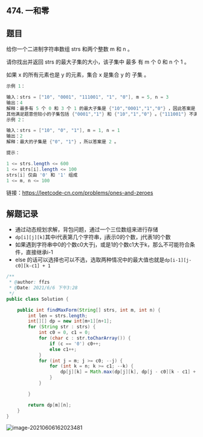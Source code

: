 ## 474. 一和零

## 题目

给你一个二进制字符串数组 strs 和两个整数 m 和 n 。

请你找出并返回 strs 的最大子集的大小，该子集中 最多 有 m 个 0 和 n 个 1 。

如果 x 的所有元素也是 y 的元素，集合 x 是集合 y 的 子集 。

```java
示例 1：

输入：strs = ["10", "0001", "111001", "1", "0"], m = 5, n = 3
输出：4
解释：最多有 5 个 0 和 3 个 1 的最大子集是 {"10","0001","1","0"} ，因此答案是 4 。
其他满足题意但较小的子集包括 {"0001","1"} 和 {"10","1","0"} 。{"111001"} 不满足题意，因为它含 4 个 1 ，大于 n 的值 3 。
示例 2：

输入：strs = ["10", "0", "1"], m = 1, n = 1
输出：2
解释：最大的子集是 {"0", "1"} ，所以答案是 2 。
```



```java
提示：

1 <= strs.length <= 600
1 <= strs[i].length <= 100
strs[i] 仅由 '0' 和 '1' 组成
1 <= m, n <= 100
```


链接：https://leetcode-cn.com/problems/ones-and-zeroes

## 解题记录

+ 通过动态规划求解，背包问题，通过一个三位数组来进行存储
+ `dp[i][j][k]`其中i代表第几个字符串，j表示0的个数，j代表1的个数
+ 如果遇到字符串中0的个数c0大于j，或是1的个数c1大于k，那么不可能符合条件，直接继承i-1
+ else 的话可以选择也可以不选，选取两种情况中的最大值也就是`dp[i-1][j-c0][k-c1] + 1`



```java
/**
 * @author: ffzs
 * @Date: 2021/6/6 下午3:28
 */
public class Solution {

    public int findMaxForm(String[] strs, int m, int n) {
        int len = strs.length;
        int[][] dp = new int[m+1][n+1];
        for (String str : strs) {
            int c0 = 0, c1 = 0;
            for (char c : str.toCharArray()) {
                if (c == '0') c0++;
                else c1++;
            }
            for (int j = m; j >= c0; --j) {
                for (int k = n; k >= c1; --k) {
                    dp[j][k] = Math.max(dp[j][k], dp[j - c0][k - c1] + 1);
                }
            }

        }

        return dp[m][n];
    }
}
```

![image-20210606162023481](https://gitee.com/ffzs/picture_go/raw/master/img/image-20210606162023481.png)